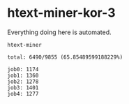 # htext-miner-kor-3

Everything doing here is automated.

```
htext-miner

total: 6490/9855 (65.85489599188229%)

job0: 1174
job1: 1360
job2: 1278
job3: 1401
job4: 1277
```